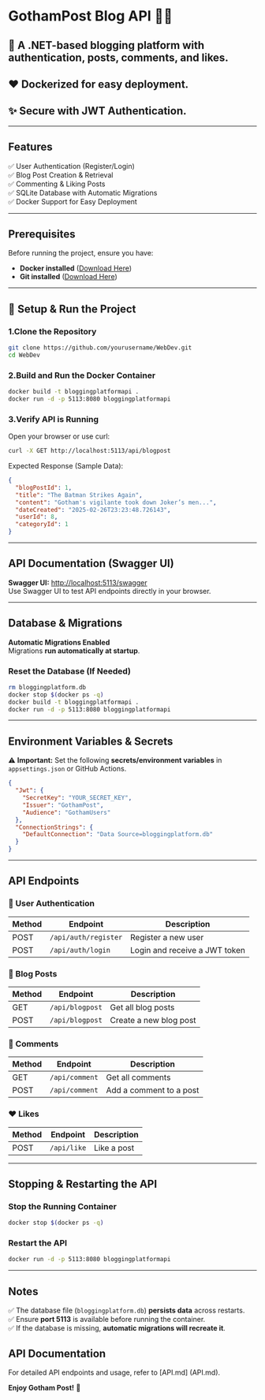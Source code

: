 # GothamPost Blog API 🦇📰

## **🚀 A .NET-based blogging platform** with authentication, posts, comments, and likes.

## **❤️ Dockerized** for easy deployment.

## ✨ Secure with JWT Authentication.

---

## **Features**

✅ User Authentication (Register/Login)  
✅ Blog Post Creation & Retrieval  
✅ Commenting & Liking Posts  
✅ SQLite Database with Automatic Migrations  
✅ Docker Support for Easy Deployment

---

## **Prerequisites**

Before running the project, ensure you have:

- **Docker installed** ([Download Here](https://www.docker.com/get-started))
- **Git installed** ([Download Here](https://git-scm.com/downloads))

---

## **🚀 Setup & Run the Project**

### **1.Clone the Repository**

```sh
git clone https://github.com/yourusername/WebDev.git
cd WebDev
```

### **2.Build and Run the Docker Container**

```sh
docker build -t bloggingplatformapi .
docker run -d -p 5113:8080 bloggingplatformapi
```

### **3.Verify API is Running**

Open your browser or use curl:

```sh
curl -X GET http://localhost:5113/api/blogpost
```

Expected Response (Sample Data):

```json
{
  "blogPostId": 1,
  "title": "The Batman Strikes Again",
  "content": "Gotham's vigilante took down Joker’s men...",
  "dateCreated": "2025-02-26T23:23:48.726143",
  "userId": 8,
  "categoryId": 1
}
```

---

## **API Documentation (Swagger UI)**

**Swagger UI:** [http://localhost:5113/swagger](http://localhost:5113/swagger)  
Use Swagger UI to test API endpoints directly in your browser.

---

## **Database & Migrations**

**Automatic Migrations Enabled**  
Migrations **run automatically at startup**.

### **Reset the Database (If Needed)**

```sh
rm bloggingplatform.db
docker stop $(docker ps -q)
docker build -t bloggingplatformapi .
docker run -d -p 5113:8080 bloggingplatformapi
```

---

## **Environment Variables & Secrets**

⚠️ **Important:** Set the following **secrets/environment variables** in `appsettings.json` or GitHub Actions.

```json
{
  "Jwt": {
    "SecretKey": "YOUR_SECRET_KEY",
    "Issuer": "GothamPost",
    "Audience": "GothamUsers"
  },
  "ConnectionStrings": {
    "DefaultConnection": "Data Source=bloggingplatform.db"
  }
}
```

---

## **API Endpoints**

### **🔐 User Authentication**

| Method | Endpoint             | Description                   |
| ------ | -------------------- | ----------------------------- |
| POST   | `/api/auth/register` | Register a new user           |
| POST   | `/api/auth/login`    | Login and receive a JWT token |

### **📝 Blog Posts**

| Method | Endpoint        | Description            |
| ------ | --------------- | ---------------------- |
| GET    | `/api/blogpost` | Get all blog posts     |
| POST   | `/api/blogpost` | Create a new blog post |

### **💬 Comments**

| Method | Endpoint       | Description             |
| ------ | -------------- | ----------------------- |
| GET    | `/api/comment` | Get all comments        |
| POST   | `/api/comment` | Add a comment to a post |

### **❤️ Likes**

| Method | Endpoint    | Description |
| ------ | ----------- | ----------- |
| POST   | `/api/like` | Like a post |

---

## **Stopping & Restarting the API**

### **Stop the Running Container**

```sh
docker stop $(docker ps -q)
```

### **Restart the API**

```sh
docker run -d -p 5113:8080 bloggingplatformapi
```

---

## **Notes**

✅ The database file (`bloggingplatform.db`) **persists data** across restarts.  
✅ Ensure **port 5113** is available before running the container.  
✅ If the database is missing, **automatic migrations will recreate it**.

## API Documentation

For detailed API endpoints and usage, refer to [API.md] (API.md).

**Enjoy Gotham Post!** 🦇
